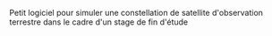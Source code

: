 Petit logiciel pour simuler une constellation de satellite d'observation terrestre dans le cadre d'un stage de fin d'étude
